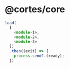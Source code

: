 # @cortes/core

```typescript
load(
  [
    <module-1>,
    <module-2>,
    <module-3>
  ])
  .then((exit) => {
    process.send?.(ready);
  })
```